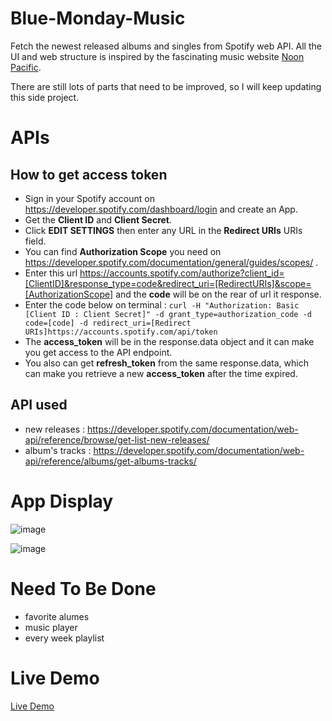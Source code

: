 # Blue-Monday-Music
Fetch the newest released albums and singles from Spotify web API. All the UI and web structure is inspired by the fascinating music website [Noon Pacific](https://noonpacific.com/). 

There are still lots of parts that need to be improved, so I will keep updating this side project. 

# APIs

 ## How to get access token
 - Sign in your Spotify account on https://developer.spotify.com/dashboard/login and create an App.
 - Get the __Client ID__ and __Client Secret__.
 - Click __EDIT SETTINGS__ then enter any URL in the __Redirect URIs__ URIs field.
 - You can find __Authorization Scope__ you need on https://developer.spotify.com/documentation/general/guides/scopes/ .
 - Enter this url https://accounts.spotify.com/authorize?client_id=[ClientID]&response_type=code&redirect_uri=[RedirectURIs]&scope=[AuthorizationScope] and the __code__ will be on the rear of url it response.
 - Enter the code below on terminal : 
 `curl -H "Authorization: Basic [Client ID : Client Secret]" -d grant_type=authorization_code -d code=[code] -d redirect_uri=[Redirect URIs]https://accounts.spotify.com/api/token`
 - The __access_token__ will be in the response.data object and it can make you get access to the API endpoint. 
 - You also can get __refresh_token__ from the same response.data, which can make you retrieve a new __access_token__ after the time expired.
 
  ## API used 
  - new releases : https://developer.spotify.com/documentation/web-api/reference/browse/get-list-new-releases/
  - album's tracks : https://developer.spotify.com/documentation/web-api/reference/albums/get-albums-tracks/



# App Display
![image](https://drive.google.com/uc?export=view&id=1Mt_uqoCqUOvwuDDmDLy29uDG23HXL6lm)

![image](https://drive.google.com/uc?export=view&id=17axi_UZH9MVcWCIKBrj3TOL_v7UWB9bI)

# Need To Be Done
 - favorite alumes 
 - music player
 - every week playlist
 

# Live Demo
[Live Demo](https://chia-hsing.github.io/Blue-Monday-Music/)

